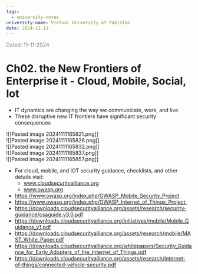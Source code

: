 ```yaml
---
tags:
  - university-notes
university-name: Virtual University of Pakistan
date: 2024-11-11
---
```


<span style="color: gray;">Dated: 11-11-2024</span>

# Ch02. the New Frontiers of Enterprise it - Cloud, Mobile, Social, Iot

- IT dynamics are changing the way we communicate, work, and live
- These disruptive new IT frontiers have significant security consequences

![[Pasted image 20241111165821.png]]  
![[Pasted image 20241111165826.png]]  
![[Pasted image 20241111165832.png]]  
![[Pasted image 20241111165837.png]]  
![[Pasted image 20241111165857.png]]

- For cloud, mobile, and IOT security guidance, checklists, and other details visit:
    - www.cloudsecurityalliance.org
    - www.owasp.org
- https://www.owasp.org/index.php/OWASP_Mobile_Security_Project
- https://www.owasp.org/index.php/OWASP_Internet_of_Things_Project 
- https://downloads.cloudsecurityalliance.org/assets/research/security-guidance/csaguide.v3.0.pdf
- https://downloads.cloudsecurityalliance.org/initiatives/mobile/Mobile_Guidance_v1.pdf
- https://downloads.cloudsecurityalliance.org/assets/research/mobile/MAST_White_Paper.pdf
- https://downloads.cloudsecurityalliance.org/whitepapers/Security_Guidance_for_Early_Adopters_of_the_Internet_of_Things.pdf
- https://downloads.cloudsecurityalliance.org/assets/research/internet-of-things/connected-vehicle-security.pdf